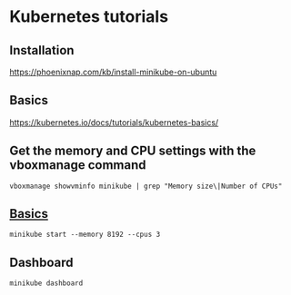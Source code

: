 # Kubernetes tutorials

## Installation 
https://phoenixnap.com/kb/install-minikube-on-ubuntu

## Basics
https://kubernetes.io/docs/tutorials/kubernetes-basics/

## Get the memory and CPU settings with the vboxmanage command
```
vboxmanage showvminfo minikube | grep "Memory size\|Number of CPUs"
```

## [Basics](https://minikube.sigs.k8s.io/docs/start/)
```
minikube start --memory 8192 --cpus 3
```

## Dashboard
```
minikube dashboard
```